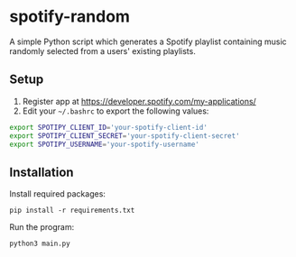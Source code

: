 # spotify-random

A simple Python script which generates a Spotify playlist containing music
randomly selected from a users' existing playlists.

## Setup

1. Register app at https://developer.spotify.com/my-applications/
2. Edit your `~/.bashrc` to export the following values:

```bash
export SPOTIPY_CLIENT_ID='your-spotify-client-id'  
export SPOTIPY_CLIENT_SECRET='your-spotify-client-secret'  
export SPOTIPY_USERNAME='your-spotify-username'  
```

## Installation

Install required packages:

``
pip install -r requirements.txt
``

Run the program: 

``
python3 main.py
``
